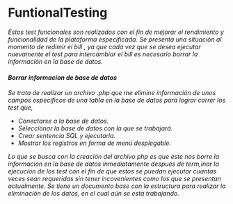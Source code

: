 # FuntionalTesting

_Estos test funcionales son realizados con el fin de mejorar el rendimiento y funcionalidad de la plataforma especificada._
_Se presenta una situación al momento de redimir el bill , ya que cada vez que se desea ejecutar nuevamente el test para intercambiar el bill es necesario borrar la información en la base de datos._

#### _Borrar informacion de base de datos_
 _Se trata de realizar un archivo .php que me elimine información de unos campos especificos de una tabla en la base de datos para lograr correr los test que,_

 - _Conectarse a la base de datos._
 - _Seleccionar la base de datos con la que se trabajará._
 - _Crear sentencia SQL y ejecutarla._
 - _Mostrar los registros en forma de menú desplegable._

_Lo que se busca con la creación del archivo php es que este nos borre la información en la base de datos inmediatamente después de term,inar la ejecución de los test con el fin de que estos se puedan ejecutar cuantas veces sean requeridas sin tener incovenientes como los que se presentan actualmente._
_Se tiene un documento base con la estructura para realizar la eliminación de los datos, en el cual aún se esta trabajando._
